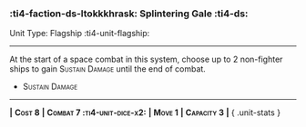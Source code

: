 ### :ti4-faction-ds-ltokkkhrask: **Splintering Gale** :ti4-ds:

Unit Type: Flagship :ti4-unit-flagship:

---

At the start of a space combat in this system, choose up to 2 non-fighter ships to gain <span style="font-variant:small-caps;">Sustain Damage</span> until the end of combat.

* <span style="font-variant:small-caps;">Sustain Damage</span> 

---

__|__ <span style="font-variant:small-caps;white-space: nowrap;">**Cost 8**</span> __|__ <span style="font-variant:small-caps;white-space: nowrap;">**Combat 7 :ti4-unit-dice-x2:**</span> __|__ <span style="font-variant:small-caps;white-space: nowrap;">**Move 1**</span> __|__ <span style="font-variant:small-caps;white-space: nowrap;">**Capacity 3**</span> __|__
{ .unit-stats }
